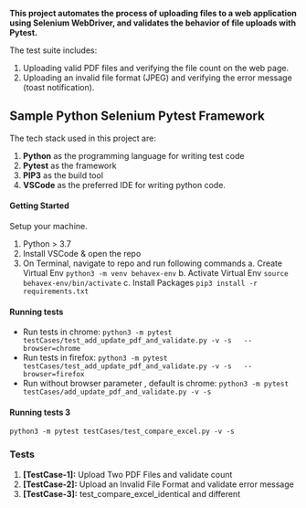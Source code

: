 **This project automates the process of uploading files to a web application using Selenium WebDriver, and validates the behavior of file uploads with Pytest.**

The test suite includes:
1. Uploading valid PDF files and verifying the file count on the web page.
2. Uploading an invalid file format (JPEG) and verifying the error message (toast notification).

## Sample Python Selenium Pytest Framework

The tech stack used in this project are:
1. **Python** as the programming language for writing test code
2. **Pytest** as the framework
3. **PIP3** as the build tool
4. **VSCode** as the preferred IDE for writing python code.

#### Getting Started
Setup your machine.
1. Python > 3.7 
2. Install VSCode & open the repo
3. On Terminal, navigate to repo and run following commands
    a. Create Virtual Env ```python3 -m venv behavex-env```
    b. Activate Virtual Env ```source behavex-env/bin/activate```
    c. Install Packages ```pip3 install -r requirements.txt```

#### Running tests
* Run tests in chrome: ```python3 -m pytest testCases/test_add_update_pdf_and_validate.py -v -s   --browser=chrome```
* Run tests in firefox: ```python3 -m pytest testCases/test_add_update_pdf_and_validate.py -v -s   --browser=firefox```
* Run without browser parameter , default is chrome: ```python3 -m pytest testCases/add_update_pdf_and_validate.py -v -s ```
#### Running tests 3
```python3 -m pytest testCases/test_compare_excel.py -v -s```

### Tests
1. **[TestCase-1]:** Upload Two PDF Files and validate count
2. **[TestCase-2]:** Upload an Invalid File Format and validate error message
3. **[TestCase-3]:** test_compare_excel_identical and different

